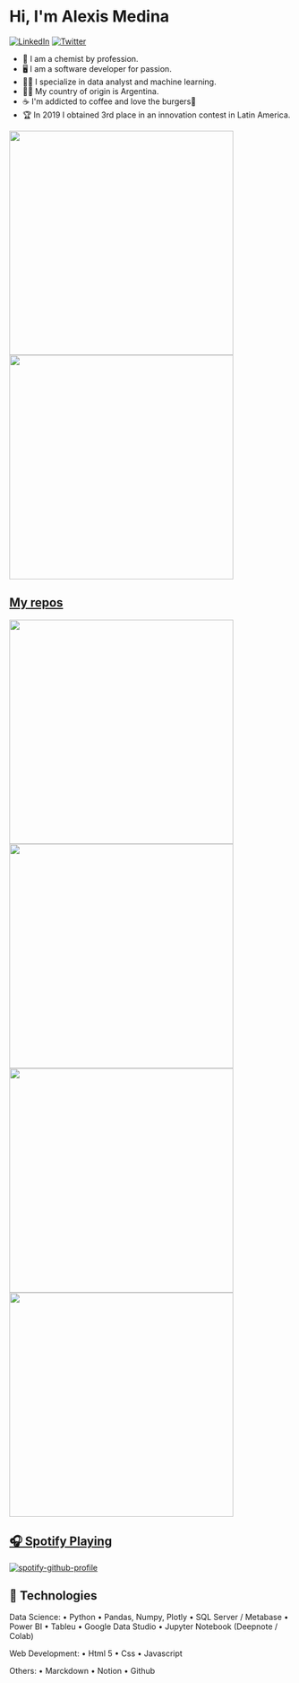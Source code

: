 # Hi, I'm Alexis Medina 


[![LinkedIn](https://img.shields.io/badge/LinkedIn-%230077B5.svg?&style=flat-square&logo=linkedin&logoColor=white)](https://www.linkedin.com/in/alexismed/)
[![Twitter](https://img.shields.io/badge/Twitter-%231DA1F2.svg?&style=flat-square&logo=twitter&logoColor=white)](https://twitter.com/Alexisnpavlik) 



- 🧪 I am a chemist by profession.
- 🖥️ I am a software developer for passion.
- 👨‍💻 I specialize in data analyst and machine learning.
- 👨‍🔬 My country of origin is Argentina.
- ☕ I'm addicted to coffee and love the burgers🍔
- 🏆 In 2019 I obtained 3rd place in an innovation contest in Latin America.


<p align="left">
  <a href="https://github.com/alexisnpavlik"><img width="400" src="https://github-readme-stats.vercel.app/api?username=alexisnpavlik&show_icons=true&theme=tokyonight">
  <a href="https://github.com/alexisnpavlik"><img width="400" src="https://github-readme-stats.vercel.app/api/top-langs/?username=alexisnpavlik&hide=html,scss,css&langs_count=10&layout=compact&theme=tokyonight">

<p>


  
## My repos
    
<p align="left">
  
   <a href="https://github.com/alexisnpavlik/Fundamento-de-IA"><img width="400" src="https://github-readme-stats.vercel.app/api/pin/?username=alexisnpavlik&repo=Fundamento-de-IA&langs_count=5&theme=tokyonight">
  <a href="https://github.com/alexisnpavlik/Learning-Data-Science"><img width="400" src="https://github-readme-stats.vercel.app/api/pin/?username=alexisnpavlik&card_height=300&&repo=Learning-Data-Science&langs_count=5&layout=compact&theme=tokyonight">
  <a href="https://github.com/alexisnpavlik/Juego-del-ahorcado"><img width="400" src="https://github-readme-stats.vercel.app/api/pin/?username=alexisnpavlik&repo=Juego-del-ahorcado&layout=compact&theme=tokyonight">
  <a href="https://github.com/alexisnpavlik/Proyecto-Final"><img width="400" src="https://github-readme-stats.vercel.app/api/pin/?username=alexisnpavlik&repo=Proyecto-Final&hide=html,scss,css&langs_count=10&layout=compact&theme=tokyonight">


</p>  

## 🎧 Spotify Playing

[![spotify-github-profile](https://spotify-github-profile.vercel.app/api/view?uid=11155128991&cover_image=true&theme=default)](https://spotify-github-profile.vercel.app/api/view?uid=11155128991&redirect=true)


## 🔧 Technologies

Data Science: 
• Python
• Pandas, Numpy, Plotly 
• SQL Server / Metabase
• Power BI
• Tableu
• Google Data Studio
• Jupyter Notebook (Deepnote / Colab)

Web Development:
• Html 5
• Css
• Javascript
 
Others: 
• Marckdown
• Notion
• Github
